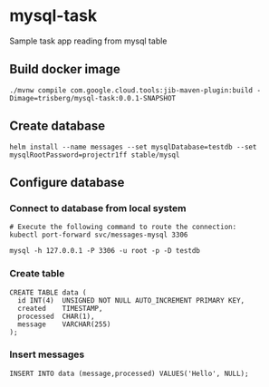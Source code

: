# mysql-task
Sample task app reading from mysql table

## Build docker image

```[shell]
./mvnw compile com.google.cloud.tools:jib-maven-plugin:build -Dimage=trisberg/mysql-task:0.0.1-SNAPSHOT
```

## Create database

```[shell]
helm install --name messages --set mysqlDatabase=testdb --set mysqlRootPassword=projectr1ff stable/mysql
```

## Configure database

### Connect to database from local system

```[shell]
# Execute the following command to route the connection:
kubectl port-forward svc/messages-mysql 3306

mysql -h 127.0.0.1 -P 3306 -u root -p -D testdb
```

### Create table

```[shell]
CREATE TABLE data (
  id INT(4)  UNSIGNED NOT NULL AUTO_INCREMENT PRIMARY KEY,
  created    TIMESTAMP,
  processed  CHAR(1),
  message    VARCHAR(255)
);
```

### Insert messages

```[shell]
INSERT INTO data (message,processed) VALUES('Hello', NULL);
```

